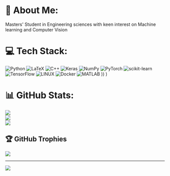 # 💫 About Me:
Masters' Student in Engineering sciences with keen interest on Machine learning and Computer Vision<br>


# 💻 Tech Stack:
![Python](https://img.shields.io/badge/python-3670A0?style=for-the-badge&logo=python&logoColor=ffdd54) ![LaTeX](https://img.shields.io/badge/latex-%23008080.svg?style=for-the-badge&logo=latex&logoColor=white) ![C++](https://img.shields.io/badge/c++-%2300599C.svg?style=for-the-badge&logo=c%2B%2B&logoColor=white) ![Keras](https://img.shields.io/badge/Keras-%23D00000.svg?style=for-the-badge&logo=Keras&logoColor=white) ![NumPy](https://img.shields.io/badge/numpy-%23013243.svg?style=for-the-badge&logo=numpy&logoColor=white) ![PyTorch](https://img.shields.io/badge/PyTorch-%23EE4C2C.svg?style=for-the-badge&logo=PyTorch&logoColor=white) ![scikit-learn](https://img.shields.io/badge/scikit--learn-%23F7931E.svg?style=for-the-badge&logo=scikit-learn&logoColor=white) ![TensorFlow](https://img.shields.io/badge/TensorFlow-%23FF6F00.svg?style=for-the-badge&logo=TensorFlow&logoColor=white) ![LINUX](https://img.shields.io/badge/Linux-FCC624?style=for-the-badge&logo=linux&logoColor=black) ![Docker](https://img.shields.io/badge/docker-%230db7ed.svg?style=for-the-badge&logo=docker&logoColor=white) ![MATLAB]([path/to/your/matlab_logo.png])
))
)
# 📊 GitHub Stats:
![](https://github-readme-stats.vercel.app/api?username=shaifsaleem&theme=dark&hide_border=false&include_all_commits=false&count_private=false)<br/>
![](https://github-readme-streak-stats.herokuapp.com/?user=shaifsaleem&theme=dark&hide_border=false)<br/>
![](https://github-readme-stats.vercel.app/api/top-langs/?username=shaifsaleem&theme=dark&hide_border=false&include_all_commits=false&count_private=false&layout=compact)

## 🏆 GitHub Trophies
![](https://github-profile-trophy.vercel.app/?username=shaifsaleem&theme=radical&no-frame=false&no-bg=true&margin-w=4)

---
[![](https://visitcount.itsvg.in/api?id=shaifsaleem&icon=0&color=0)](https://visitcount.itsvg.in)

<!-- Proudly created with GPRM ( https://gprm.itsvg.in ) -->
